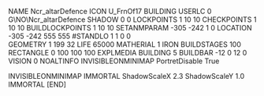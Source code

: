 NAME  Ncr_altarDefence
ICON U_FrnOf17
BUILDING
USERLC 0 G\NO\Ncr_altarDefence  SHADOW 0 0
LOCKPOINTS       1 10 10
CHECKPOINTS      1 10 10
BUILDLOCKPOINTS  1 10 10
SETANMPARAM -305 -242 1 0
LOCATION -305 -242 555 555
#STANDLO    1 1 0 0     
GEOMETRY 1 199 32
LIFE     65000
MATHERIAL 1 IRON
BUILDSTAGES 100
RECTANGLE    0 100 100 100
EXPLMEDIA BUILDING 5
BUILDBAR -12 0 12 0
VISION 0
NOALTINFO
INVISIBLEONMINIMAP
PortretDisable True

INVISIBLEONMINIMAP
IMMORTAL
ShadowScaleX 2.3
ShadowScaleY 1.0
IMMORTAL
[END]
